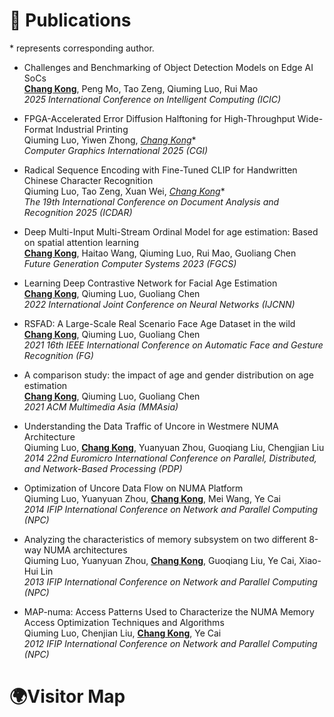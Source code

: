 <span id="publications"></span>

# 📝 Publications
\* represents corresponding author.
- Challenges and Benchmarking of Object Detection Models on Edge AI SoCs<br/>
  **<u>Chang Kong</u>**, Peng Mo, Tao Zeng, Qiuming Luo, Rui Mao<br/>
  *2025 International Conference on Intelligent Computing (ICIC)*

- FPGA-Accelerated Error Diffusion Halftoning for High-Throughput Wide-Format Industrial Printing<br/>
  Qiuming Luo, Yiwen Zhong, **<u>Chang Kong*</u>**<br/>
  *Computer Graphics International 2025 (CGI)*

- Radical Sequence Encoding with Fine-Tuned CLIP for Handwritten Chinese Character Recognition<br/>
  Qiuming Luo, Tao Zeng, Xuan Wei, **<u>Chang Kong*</u>**<br/>
  *The 19th International Conference on Document Analysis and Recognition 2025 (ICDAR)*

- Deep Multi-Input Multi-Stream Ordinal Model for age estimation: Based on spatial attention learning<br/>
  **<u>Chang Kong</u>**, Haitao Wang, Qiuming Luo, Rui Mao, Guoliang Chen<br/>
  *Future Generation Computer Systems 2023 (FGCS)*

- Learning Deep Contrastive Network for Facial Age Estimation<br/>
  **<u>Chang Kong</u>**, Qiuming Luo, Guoliang Chen<br/>
  *2022 International Joint Conference on Neural Networks (IJCNN)*

- RSFAD: A Large-Scale Real Scenario Face Age Dataset in the wild<br/>
  **<u>Chang Kong</u>**, Qiuming Luo, Guoliang Chen<br/>
  *2021 16th IEEE International Conference on Automatic Face and Gesture Recognition (FG)*

- A comparison study: the impact of age and gender distribution on age estimation<br/>
  **<u>Chang Kong</u>**, Qiuming Luo, Guoliang Chen<br/>
  *2021 ACM Multimedia Asia (MMAsia)*

- Understanding the Data Traffic of Uncore in Westmere NUMA Architecture<br/>
  Qiuming Luo, **<u>Chang Kong</u>**, Yuanyuan Zhou, Guoqiang Liu, Chengjian Liu<br/>
  *2014 22nd Euromicro International Conference on Parallel, Distributed, and Network-Based Processing (PDP)*

- Optimization of Uncore Data Flow on NUMA Platform<br/>
  Qiuming Luo, Yuanyuan Zhou, **<u>Chang Kong</u>**, Mei Wang, Ye Cai<br/>
  *2014 IFIP International Conference on Network and Parallel Computing (NPC)*

- Analyzing the characteristics of memory subsystem on two different 8-way NUMA architectures<br/>
  Qiuming Luo, Yuanyuan Zhou, **<u>Chang Kong</u>**, Guoqiang Liu, Ye Cai, Xiao-Hui Lin<br/>
  *2013 IFIP International Conference on Network and Parallel Computing (NPC)*

- MAP-numa: Access Patterns Used to Characterize the NUMA Memory Access Optimization Techniques and Algorithms<br/>
  Qiuming Luo, Chenjian Liu, **<u>Chang Kong</u>**, Ye Cai<br/>
  *2012 IFIP International Conference on Network and Parallel Computing (NPC)*


# 🌍Visitor Map
<div style="float: left;">
  <script type='text/javascript' id='clustrmaps' src='//cdn.clustrmaps.com/map_v2.js?cl=ffffff&w=300&t=tt&d=9qYRgq67gNxmoIZ0ukUurPIh1vuyzcIIi4YEiEG4ejA&co=2d78ad&cmo=3acc3a&cmn=ff5353&ct=ffffff'></script>
</div>
